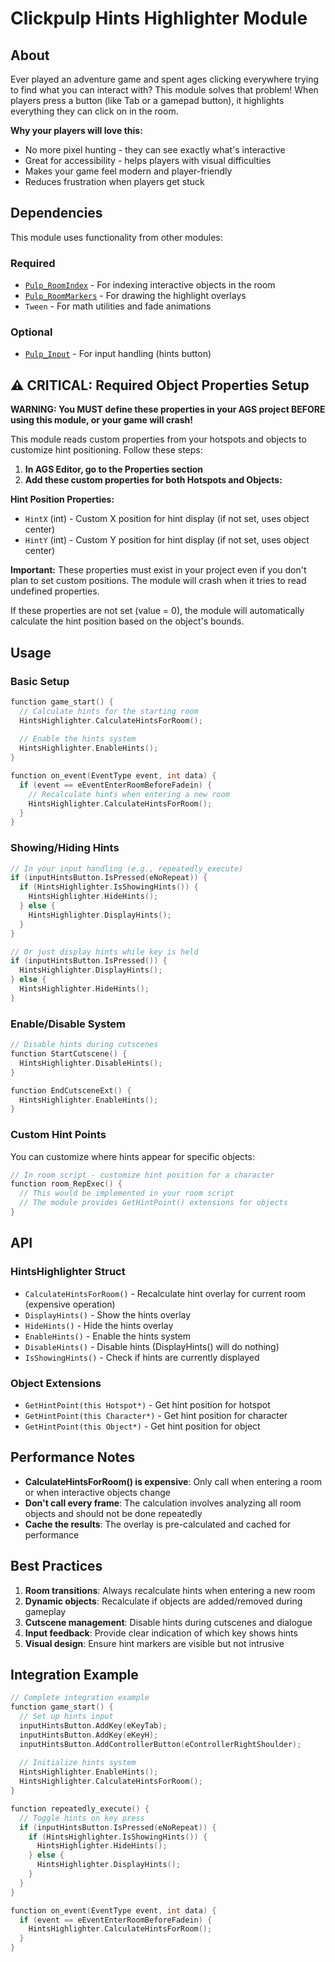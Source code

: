 # Clickpulp Hints Highlighter Module

## About

Ever played an adventure game and spent ages clicking everywhere trying to find what you can interact with? This module solves that problem! When players press a button (like Tab or a gamepad button), it highlights everything they can click on in the room.

**Why your players will love this:**

* No more pixel hunting - they can see exactly what's interactive
* Great for accessibility - helps players with visual difficulties
* Makes your game feel modern and player-friendly
* Reduces frustration when players get stuck

## Dependencies

This module uses functionality from other modules:

### Required

* [`Pulp_RoomIndex`](roomindex.md) - For indexing interactive objects in the room
* [`Pulp_RoomMarkers`](roommarkers.md) - For drawing the highlight overlays
* `Tween` - For math utilities and fade animations

### Optional  

* [`Pulp_Input`](input.md) - For input handling (hints button)

## ⚠️ CRITICAL: Required Object Properties Setup

**WARNING: You MUST define these properties in your AGS project BEFORE using this module, or your game will crash!**

This module reads custom properties from your hotspots and objects to customize hint positioning. Follow these steps:

1. **In AGS Editor, go to the Properties section**
2. **Add these custom properties for both Hotspots and Objects:**

**Hint Position Properties:**

* `HintX` (int) - Custom X position for hint display (if not set, uses object center)
* `HintY` (int) - Custom Y position for hint display (if not set, uses object center)

**Important:** These properties must exist in your project even if you don't plan to set custom positions. The module will crash when it tries to read undefined properties.

If these properties are not set (value = 0), the module will automatically calculate the hint position based on the object's bounds.

## Usage

### Basic Setup

```c
function game_start() {
  // Calculate hints for the starting room
  HintsHighlighter.CalculateHintsForRoom();
  
  // Enable the hints system
  HintsHighlighter.EnableHints();
}

function on_event(EventType event, int data) {
  if (event == eEventEnterRoomBeforeFadein) {
    // Recalculate hints when entering a new room
    HintsHighlighter.CalculateHintsForRoom();
  }
}
```

### Showing/Hiding Hints

```c
// In your input handling (e.g., repeatedly_execute)
if (inputHintsButton.IsPressed(eNoRepeat)) {
  if (HintsHighlighter.IsShowingHints()) {
    HintsHighlighter.HideHints();
  } else {
    HintsHighlighter.DisplayHints();
  }
}

// Or just display hints while key is held
if (inputHintsButton.IsPressed()) {
  HintsHighlighter.DisplayHints();
} else {
  HintsHighlighter.HideHints();
}
```

### Enable/Disable System

```c
// Disable hints during cutscenes
function StartCutscene() {
  HintsHighlighter.DisableHints();
}

function EndCutsceneExt() {
  HintsHighlighter.EnableHints();
}
```

### Custom Hint Points

You can customize where hints appear for specific objects:

```c
// In room script - customize hint position for a character
function room_RepExec() {
  // This would be implemented in your room script
  // The module provides GetHintPoint() extensions for objects
}
```

## API

### HintsHighlighter Struct

* `CalculateHintsForRoom()` - Recalculate hint overlay for current room (expensive operation)
* `DisplayHints()` - Show the hints overlay
* `HideHints()` - Hide the hints overlay  
* `EnableHints()` - Enable the hints system
* `DisableHints()` - Disable hints (DisplayHints() will do nothing)
* `IsShowingHints()` - Check if hints are currently displayed

### Object Extensions

* `GetHintPoint(this Hotspot*)` - Get hint position for hotspot
* `GetHintPoint(this Character*)` - Get hint position for character
* `GetHintPoint(this Object*)` - Get hint position for object

## Performance Notes

* **CalculateHintsForRoom() is expensive**: Only call when entering a room or when interactive objects change
* **Don't call every frame**: The calculation involves analyzing all room objects and should not be done repeatedly
* **Cache the results**: The overlay is pre-calculated and cached for performance

## Best Practices

1. **Room transitions**: Always recalculate hints when entering a new room
2. **Dynamic objects**: Recalculate if objects are added/removed during gameplay
3. **Cutscene management**: Disable hints during cutscenes and dialogue
4. **Input feedback**: Provide clear indication of which key shows hints
5. **Visual design**: Ensure hint markers are visible but not intrusive

## Integration Example

```c
// Complete integration example
function game_start() {
  // Set up hints input
  inputHintsButton.AddKey(eKeyTab);
  inputHintsButton.AddKey(eKeyH);
  inputHintsButton.AddControllerButton(eControllerRightShoulder);
  
  // Initialize hints system
  HintsHighlighter.EnableHints();
  HintsHighlighter.CalculateHintsForRoom();
}

function repeatedly_execute() {
  // Toggle hints on key press
  if (inputHintsButton.IsPressed(eNoRepeat)) {
    if (HintsHighlighter.IsShowingHints()) {
      HintsHighlighter.HideHints();
    } else {
      HintsHighlighter.DisplayHints();
    }
  }
}

function on_event(EventType event, int data) {
  if (event == eEventEnterRoomBeforeFadein) {
    HintsHighlighter.CalculateHintsForRoom();
  }
}
```
